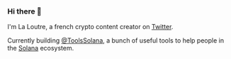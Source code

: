 ### Hi there 👋

I'm La Loutre, a french crypto content creator on [Twitter](https://twitter.com/laloutre).


Currently building [@ToolsSolana](https://twitter.com/ToolsSolana), a bunch of useful tools to help people in the [Solana](https://solana.com/fr) ecosystem.

<!--
**cryptoloutre/cryptoloutre** is a ✨ _special_ ✨ repository because its `README.md` (this file) appears on your GitHub profile.

Here are some ideas to get you started:

- 🔭 I’m currently working on ...
- 🌱 I’m currently learning ...
- 👯 I’m looking to collaborate on ...
- 🤔 I’m looking for help with ...
- 💬 Ask me about ...
- 📫 How to reach me: ...
- 😄 Pronouns: ...
- ⚡ Fun fact: ...
-->
